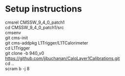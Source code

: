 # Setup instructions
cmsrel CMSSW_9_4_0_patch1  
cd CMSSW_9_4_0_patch1/src  
cmsenv  
git cms-init  
git cms-addpkg L1Trigger/L1TCalorimeter  
cd L1Trigger  
git clone -b 940_v0 https://github.com/jjbuchanan/CaloLayer1Calibrations.git  
cd ..  
scram b -j 8  
